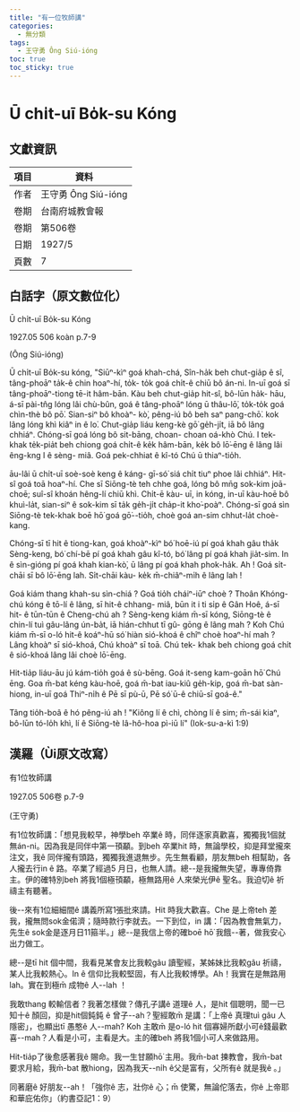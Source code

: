 ```yaml
---
title: "有一位牧師講"
categories:
  - 無分類
tags:
  - 王守勇 Ông Siú-ióng
toc: true
toc_sticky: true
---
```


# Ū chi̍t-uī Bo̍k-su Kóng

## 文獻資訊

| 項目 | 資料 |
|---|---|
| 作者 | 王守勇 Ông Siú-ióng |
| 卷期 | 台南府城教會報 |
| 卷期 | 第506卷 |
| 日期 | 1927/5 |
| 頁數 | 7 |

## 白話字（原文數位化）

Ū chi̍t-uī Bo̍k-su Kóng

1927.05 506 koàn p.7-9

(Ông Siú-ióng)

Ū chi̍t-uī Bo̍k-su kóng, "Siūⁿ-kìⁿ goá khah-chá, Sîn-ha̍k beh chut-gia̍p ê sî, tâng-phoāⁿ ta̍k-ê chin hoaⁿ-hí, to̍k- to̍k goá chi̍t-ê chiū bô án-ni. In-uī goá sī tâng-phoāⁿ-tiong tē-it hâm-bān. Kàu beh chut-gia̍p hit-sî, bô-lūn ha̍k- hāu, á-sī pài-tn̂g lóng lâi chù-bûn, goá ê tâng-phoāⁿ lóng ū thâu-lō͘, to̍k-to̍k goá chìn-thè bô pō͘. Sian-siⁿ bô khoàⁿ- kò͘, pêng-iú bô beh saⁿ pang-chō͘. kok lâng lóng khì kiâⁿ in ê lo͘. Chut-gia̍p liáu keng-kè gō͘ ge̍h-ji̍t, iā bô lâng chhiáⁿ. Chóng-sī goá lóng bô sit-bāng, choan- choan oá-khò Chú. I tek-khak te̍k-pia̍t beh chiong goá chi̍t-ê ke̍k hâm-bān, ke̍k bô lō͘-ēng ê lâng lâi êng-kng I ê sèng- miâ. Goá pek-chhiat ê kî-tó Chú ū thiaⁿ-tio̍h.

āu-lâi ū chi̍t-uī soè-soè keng ê káng- gī-só͘ siá chi̍t tiuⁿ phoe lâi chhiáⁿ. Hit- sî goá toā hoaⁿ-hí. Che sī Siōng-tè teh chhe goá, lóng bô mn̄g sok-kim joā-choē; suî-sî khoán hêng-lí chiū khì. Chi̍t-ē kàu- uī, in kóng, in-uī kàu-hoē bô khuì-la̍t, sian-siⁿ ê sok-kim sī ta̍k ge̍h-ji̍t cha̍p-it kho͘-poàⁿ. Chóng-sī goá sìn Siōng-tè tek-khak boē hō͘ goá gō͘--tio̍h, choè goá an-sim chhut-la̍t choè-kang.

Chóng-sī tī hit ê tiong-kan, goá khoàⁿ-kìⁿ bó͘ hoē-iú pí goá khah gâu tha̍k Sèng-keng, bó͘ chí-bē pí goá khah gâu kî-tó, bó͘ lâng pí goá khah jia̍t-sim. In ê sìn-gióng pí goá khah kian-kò͘, ū lâng pí goá khah phok-ha̍k. Ah ! Goá si̍t-chāi sī bô lō͘-ēng lah. Si̍t-chāi kàu- ke̍k m̄-chiâⁿ-mi̍h ê lâng lah !

Goá kiám thang khah-su sìn-chiá ? Goá tio̍h cháiⁿ-iūⁿ choè ? Thoân Khóng- chú kóng ê tō-lí ê lâng, sī hit-ê chhang- miâ, būn it i ti si̍p ê Gân Hoê, á-sī hit- ê tūn-tūn ê Cheng-chú ah ? Sèng-keng kiám m̄-sī kóng, Siōng-tè ê chin-lí tuì gâu-lâng ún-ba̍t, iā hián-chhut tī gû- gōng ê lâng mah ? Koh Chú kiám m̄-sī o-ló hit-ê koáⁿ-hū só͘ hiàn sió-khoá ê chîⁿ choè hoaⁿ-hí mah ? Lâng khoàⁿ sī sió-khoá, Chú khoàⁿ sī toā. Chú tek- khak beh chiong goá chi̍t ê sió-khoá lâng lâi choè lō͘-ēng.

Hit-tia̍p liáu-āu jú kám-tio̍h goá ê sù-bēng. Goá it-seng kam-goān hō͘ Chú ēng. Goa m̄-bat kéng kàu-hoē, goá m̄-bat iau-kiû ge̍h-kip, goá m̄-bat sàn- hiong, in-uī goá Thiⁿ-ni̍h ê Pē sī pù-ū, Pē só͘ ū-ê chiū-sī goá-ê."

Tâng tio̍h-boâ ê hó pêng-iú ah ! "Kiông lí ê chì, chòng lí ê sim; m̄-sái kiaⁿ, bô-lūn tó-lo̍h khì, lí ê Siōng-tè Iâ-hô-hoa pì-iū lí" (Iok-su-a-kì 1:9)

## 漢羅（Ùi原文改寫）

有1位牧師講

1927.05 506卷 p.7-9

(王守勇)

有1位牧師講：「想見我較早，神學beh 卒業ê 時，同伴逐家真歡喜，獨獨我1個就無án-ni。因為我是同伴中第一頇顢。到beh 卒業hit 時，無論學校，抑是拜堂攏來注文，我ê 同伴攏有頭路，獨獨我進退無步。先生無看顧，朋友無beh 相幫助，各人攏去行in ê 路。卒業了經過5 月日，也無人請。總--是我攏無失望，專專倚靠主。伊的確特別beh 將我1個極頇顢，極無路用ê 人來榮光伊ê 聖名。我迫切ê 祈禱主有聽著。

後--來有1位細細間ê 講義所寫1張批來請。Hit 時我大歡喜。Che 是上帝teh 差我，攏無問sok金偌濟；隨時款行李就去。一下到位，in 講：「因為教會無氣力，先生ê sok金是逐月日11箍半。」總--是我信上帝的確boē hō͘ 我餓--著，做我安心出力做工。

總--是tī hit 個中間，我看見某會友比我較gâu 讀聖經，某姊妹比我較gâu 祈禱，某人比我較熱心。In ê 信仰比我較堅固，有人比我較博學。Ah！我實在是無路用lah。實在到極m̄ 成物ê 人--lah ！

我敢thang 較輸信者？我著怎樣做？傳孔子講ê 道理ê 人，是hit 個聰明，聞一已知十ê 顏回，抑是hit個鈍鈍 ê 曾子--ah？聖經敢m̄ 是講：「上帝ê 真理tuì gâu 人隱密」，也顯出tī 愚憨ê 人--mah? Koh 主敢m̄ 是o-ló hit 個寡婦所獻小可ê錢最歡喜--mah？人看是小可，主看是大。主的確beh 將我1個小可人來做路用。

Hit-tia̍p了後愈感著我ê 賜命。我一生甘願hō͘ 主用。我m̄-bat 揀教會，我m̄-bat 要求月給，我m̄-bat 散hiong，因為我天--ni̍h ê父是富有，父所有ê 就是我ê 。」

同著磨ê 好朋友--ah！「強你ê 志，壯你ê 心；m̄ 使驚，無論佗落去，你ê 上帝耶和華庇佑你」（約書亞記1：9）
